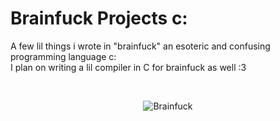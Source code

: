# Brainfuck Projects c:
A few lil things i wrote in "brainfuck" an esoteric and confusing programming language c: <br />
I plan on writing a lil compiler in C for brainfuck as well :3

<br />

<p align="center">
  <img src="https://github.com/NaomiTesla/Harvard-CS50x/assets/110672478/0d507e27-641c-485d-b749-16e274879fab" alt="Brainfuck">
</p>
